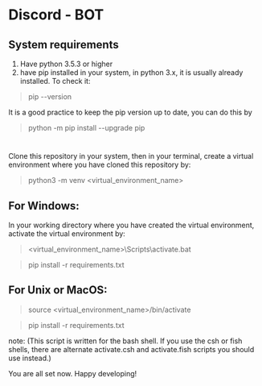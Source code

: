 # Discord - BOT

## System requirements
1. Have python 3.5.3 or higher
2. have pip installed in your system, in python 3.x, it is usually already installed. To check it:
>  pip --version

It is a good practice to keep the pip version up to date, you can do this by
> python -m pip install --upgrade pip

#
Clone this repository in your system,
then in your terminal, create a virtual environment where you have cloned this repository by: 
> python3 -m venv <virtual_environment_name>

## For Windows:
In your working directory where you have created the virtual environment, activate the virtual environment by:
> <virtual_environment_name>\Scripts\activate.bat

> pip install -r requirements.txt
 
## For Unix or MacOS:
> source <virtual_environment_name>/bin/activate

> pip install -r requirements.txt

note: (This script is written for the bash shell. If you use the csh or fish shells, there are alternate activate.csh and activate.fish scripts you should use instead.)

You are all set now. Happy developing!
